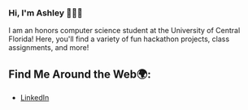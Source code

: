 ### Hi, I'm Ashley 👋👩‍💻

I am an honors computer science student at the University of Central Florida! Here, you'll find a variety of fun hackathon projects, class assignments, and more!

## Find Me Around the Web🌍: 
- [LinkedIn](https://www.linkedin.com/in/ashleyvoglewede/)


